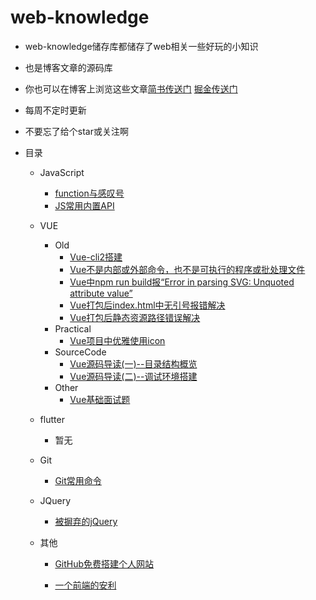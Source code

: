 # web-knowledge


- web-knowledge储存库都储存了web相关一些好玩的小知识

- 也是博客文章的源码库

- 你也可以在博客上浏览这些文章[简书传送门](https://www.jianshu.com/u/fe7819267ca1) [掘金传送门](https://juejin.im/user/5cdc302f6fb9a032155705c4/posts)

- 每周不定时更新

- 不要忘了给个star或关注啊

- 目录

  - JavaScript

    - [function与感叹号](./javascript/function&!.md)
    - [JS常用内置API](./javascript/JSAPI.md)
  - VUE
    - Old
      - [Vue-cli2搭建](./vue/vue-cli.md)
      - [Vue不是内部或外部命令，也不是可执行的程序或批处理文件](./vue/vue不是内部或外部命令，也不是可执行的程序或批处理文件.md)
      - [Vue中npm run build报“Error in parsing SVG: Unquoted attribute value”](https://github.com/isboyjc/web-knowledge/blob/master/vue/Error%20in%20parsing%20SVG%20Unquoted%20attribute%20value.md)
      - [Vue打包后index.html中无引号报错解决](./vue/Vue打包后index.html中无引号.md)
      - [Vue打包后静态资源路径错误解决](./vue/Vue打包后静态资源路径错误.md)
    - Practical
      - [Vue项目中优雅使用icon](./vue/Vue项目中优雅使用icon.md)
    - SourceCode
      - [Vue源码导读(一)--目录结构概览](./vue/Vue源码系列/Vue源码导读(一)--目录结构概览.md)
      - [Vue源码导读(二)--调试环境搭建](./vue/Vue源码系列/Vue源码导读(二)--调试环境搭建.md)
    - Other
      - [Vue基础面试题](./vue/Vue基础面试题.md)
  - flutter
    - 暂无
  - Git

    - [Git常用命令](./git/git.md)
  - JQuery
    - [被摒弃的jQuery](./jquery/Rejected-jquery.md)
  - 其他

    - [GitHub免费搭建个人网站](./else/Website-construction.md)
    
    - [一个前端的安利](./else/anli.md)

